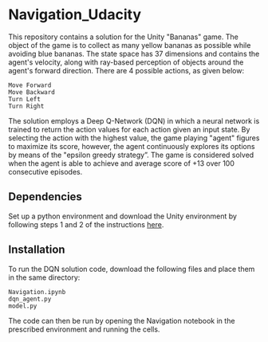 # Navigation_Udacity

This repository contains a solution for the Unity "Bananas" game. The object of the game is to collect as many yellow bananas as possible while avoiding blue bananas. The state space has 37 dimensions and contains the agent's velocity, along with ray-based perception of objects around the agent's forward direction. There are 4 possible actions, as given below:

    Move Forward
    Move Backward
    Turn Left
    Turn Right

The solution employs a Deep Q-Network (DQN) in which a neural network is trained to return the action values for each action given an input state. By selecting the action with the highest value, the game playing "agent" figures to maximize its score, however, the agent continuously explores its options by means of the "epsilon greedy strategy”. The game is considered solved when the agent is able to achieve and average score of +13 over 100 consecutive episodes.

## Dependencies

Set up a python environment and download the Unity environment by following steps 1 and 2 of the instructions <a href="https://classroom.udacity.com/nanodegrees/nd893/parts/6b0c03a7-6667-4fcf-a9ed-dd41a2f76485/modules/4eeb16ab-5ac5-47bf-974d-12784e9730d7/lessons/69bd42c6-b70e-4866-9764-9bfa8c03cdea/concepts/319dc918-bd2c-4d3b-80a5-063bb5f1905a">here</a>.

## Installation

To run the DQN solution code, download the following files and place them in the same directory:
    
    Navigation.ipynb
    dqn_agent.py
    model.py

The code can then be run by opening the Navigation notebook in the prescribed environment and running the cells.
